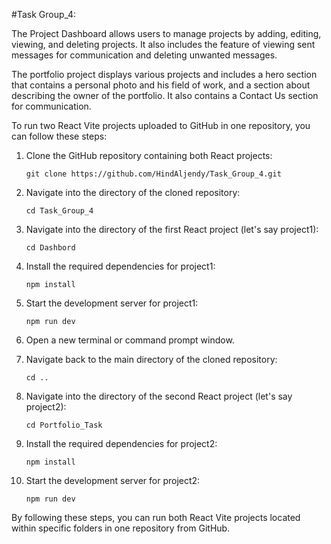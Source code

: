 
#Task Group_4:

The Project Dashboard allows users to manage projects by adding, editing, viewing, and deleting projects.
It also includes the feature of viewing sent messages for communication and deleting unwanted messages.

The portfolio project displays various projects and includes a hero section that contains a personal photo and his field of work,
and a section about describing the owner of the portfolio. It also contains a Contact Us section for communication.



To run two React Vite projects uploaded to GitHub in one repository, you can follow these steps:

1. Clone the GitHub repository containing both React projects:
   ```
   git clone https://github.com/HindAljendy/Task_Group_4.git
   ```

2. Navigate into the directory of the cloned repository:
   ```
   cd Task_Group_4
   ```

3. Navigate into the directory of the first React project (let's say project1):
   ```
   cd Dashbord
   ```

4. Install the required dependencies for project1:
   ```
   npm install
   ```

5. Start the development server for project1:
   ```
   npm run dev
   ```

6. Open a new terminal or command prompt window.

7. Navigate back to the main directory of the cloned repository:
   ```
   cd ..
   ```

8. Navigate into the directory of the second React project (let's say project2):
   ```
   cd Portfolio_Task
   ```

9. Install the required dependencies for project2:
   ```
   npm install
   ```

10. Start the development server for project2:
    ```
    npm run dev
    ```

By following these steps, you can run both React Vite projects located within specific folders in one repository from GitHub.
